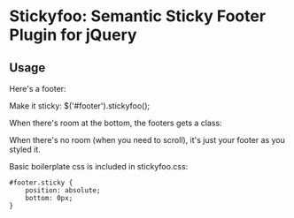 Stickyfoo: Semantic Sticky Footer Plugin for jQuery
===

Usage
---
Here's a footer:
    <footer id="footer"></footer>

Make it sticky:
    $('#footer').stickyfoo();

When there's room at the bottom, the footers gets a class:
    <footer class="sticky" id="site-footer"></footer>

When there's no room (when you need to scroll), it's just your footer as you styled it.

Basic boilerplate css is included in stickyfoo.css:

    #footer.sticky {
        position: absolute;
        bottom: 0px;
    }